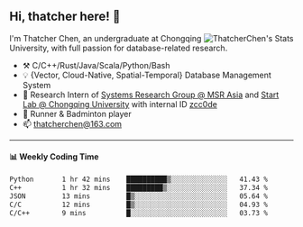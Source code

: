 ## Hi, thatcher here! :wave:

<img align="right" src="https://github-readme-stats.vercel.app/api?username=thatcherchen&title_color=333&text_color=777" alt="ThatcherChen's Stats" >

I'm Thatcher Chen, an undergraduate at Chongqing University, with full passion for database-related research.

- :hammer_and_pick:  C/C++/Rust/Java/Scala/Python/Bash
- :bulb:  {Vector, Cloud-Native, Spatial-Temporal} Database Management System
- :telescope:  Research Intern of [Systems Research Group @ MSR Asia](https://www.microsoft.com/en-us/research/group/systems-research-group-asia) and [Start Lab @ Chongqing University](https://github.com/Spatio-Temporal-Lab) with internal ID [zcc0de](https://github.com/zcc0de)
- :seedling:  Runner & Badminton player
- :mailbox: thatcherchen@163.com

---

#### :bar_chart: Weekly Coding Time

<!--START_SECTION:waka-->

```txt
Python       1 hr 42 mins    ██████████▒░░░░░░░░░░░░░░   41.43 %
C++          1 hr 32 mins    █████████▒░░░░░░░░░░░░░░░   37.34 %
JSON         13 mins         █▒░░░░░░░░░░░░░░░░░░░░░░░   05.64 %
C/C          12 mins         █▒░░░░░░░░░░░░░░░░░░░░░░░   04.93 %
C/C++        9 mins          █░░░░░░░░░░░░░░░░░░░░░░░░   03.73 %
```

<!--END_SECTION:waka-->
